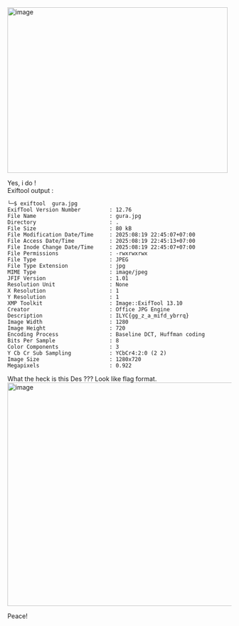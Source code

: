 <img width="495" height="372" alt="image" src="https://github.com/user-attachments/assets/60209b05-5297-47c0-95b3-0ddaeb36dba6" />  

Yes, i do !  
Exiftool output :    
```
└─$ exiftool  gura.jpg
ExifTool Version Number         : 12.76
File Name                       : gura.jpg
Directory                       : .
File Size                       : 80 kB
File Modification Date/Time     : 2025:08:19 22:45:07+07:00
File Access Date/Time           : 2025:08:19 22:45:13+07:00
File Inode Change Date/Time     : 2025:08:19 22:45:07+07:00
File Permissions                : -rwxrwxrwx
File Type                       : JPEG
File Type Extension             : jpg
MIME Type                       : image/jpeg
JFIF Version                    : 1.01
Resolution Unit                 : None
X Resolution                    : 1
Y Resolution                    : 1
XMP Toolkit                     : Image::ExifTool 13.10
Creator                         : Office JPG Engine
Description                     : ILYC{gg_z_a_mifd_ybrrq}
Image Width                     : 1280
Image Height                    : 720
Encoding Process                : Baseline DCT, Huffman coding
Bits Per Sample                 : 8
Color Components                : 3
Y Cb Cr Sub Sampling            : YCbCr4:2:0 (2 2)
Image Size                      : 1280x720
Megapixels                      : 0.922
```  
What the heck is this Des ??? Look like flag format.  
<img width="1053" height="502" alt="image" src="https://github.com/user-attachments/assets/bb0a2cf5-b2a3-4d0a-a32b-d237e99f698f" />  

Peace!





